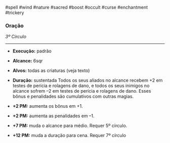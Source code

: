 #spell #wind #nature #sacred #boost #occult #curse #enchantment #trickery 
### Oração
*3º Círculo*
___
- **Execução:** padrão
- **Alcance:** 6sqr
- **Alvos:** todas as criaturas (veja texto)
- **Duração:** sustentada
 Todos os seus aliados no alcance recebem +2 em testes de perícia e rolagens de dano, e todos os seus inimigos no alcance sofrem –2 em testes de perícia e rolagens de dano. Esses bônus e penalidades são cumulativos com outras magias.

- **+2 PM:** aumenta os bônus em +1.
- **+2 PM:** aumenta as penalidades em –1.
- **+7 PM:** muda o alcance para médio. Requer 5º círculo.
- **+12 PM:** muda a duração para cena. Requer 7º círculo
